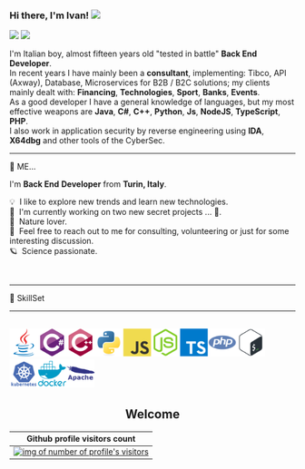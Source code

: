 ### Hi there, I'm Ivan! <img src="https://raw.githubusercontent.com/MartinHeinz/MartinHeinz/master/wave.gif" width="30px">

[![](https://img.shields.io/badge/-Twitter-informational?style=for-the-badge&logo=twitter&logoColor=white&color=00aced)](https://twitter.com/ivcaric)
[![](https://img.shields.io/badge/-Linkedin-informational?style=for-the-badge&logo=linkedin&logoColor=white&color=2867B2)](https://www.linkedin.com/in/ivan-roberto-caricato-268904185)

I'm Italian boy, almost fifteen years old "tested in battle" __Back End Developer__.<br>
In recent years I have mainly been a __consultant__, implementing: Tibco, API (Axway), Database, Microservices for B2B / B2C solutions; my clients mainly dealt with: __Financing__, __Technologies__, __Sport__, __Banks__, __Events__.<br>
As a good developer I have a general knowledge of languages, but my most effective weapons are  __Java__, __C#__, __C++__, __Python__, __Js__, __NodeJS__, __TypeScript__, __PHP__.<br>
I also work in application security by reverse engineering using __IDA__, __X64dbg__ and other tools of the CyberSec.

---
🚀 ME...
<br>
<p aligh="center">
 
  I'm __Back End__ __Developer__ from <b>Turin, Italy</b>.</p>
  	
  💡  &nbsp;I like to explore new trends and learn new technologies.\
  🚧 &nbsp;I'm currently working on two new secret projects ... 👀.\
  🌱 &nbsp;Nature lover.\
  💬 &nbsp;Feel free to reach out to me for consulting, volunteering or just for some interesting discussion.\
  🪐 &nbsp;Science passionate.
</p>
<br>

---

🧰 SkillSet

---

<img src="https://raw.githubusercontent.com/devicons/devicon/master/icons/java/java-original.svg" alt="Java Logo" width="50" height="50"/><img
src="https://raw.githubusercontent.com/devicons/devicon/master/icons/csharp/csharp-original.svg" alt="Csharp Logo" width="50" height="50"/><img
src="https://raw.githubusercontent.com/devicons/devicon/master/icons/cplusplus/cplusplus-original.svg" alt="Cplusplus Logo" width="50" height="50"/><img
src="https://raw.githubusercontent.com/devicons/devicon/master/icons/python/python-original.svg" alt="Python Logo" width="50" height="50"/><img
src="https://raw.githubusercontent.com/devicons/devicon/master/icons/javascript/javascript-original.svg" alt="JavaScript Logo" width="50" height="50"/><img 
src="https://raw.githubusercontent.com/devicons/devicon/master/icons/nodejs/nodejs-original.svg" alt="Node.js Logo" width="50" height="50"/><img 
src="https://raw.githubusercontent.com/devicons/devicon/master/icons/typescript/typescript-original.svg" alt="TypeScript Logo" width="50" height="50"/><img
src="https://github.com/devicons/devicon/raw/master/icons/php/php-plain.svg" alt="PHP Logo" width="50" height="50"/><img 
src="https://github.com/devicons/devicon/raw/master/icons/bash/bash-original.svg" alt="Bash Logo" width="50" height="50"/>
<br />
<img src="https://raw.githubusercontent.com/devicons/devicon/master/icons/kubernetes/kubernetes-plain-wordmark.svg" alt="Kubernetes K8s Logo" width="50" height="50"/><img src="https://raw.githubusercontent.com/devicons/devicon/master/icons/docker/docker-plain-wordmark.svg" alt="Laravel Logo" width="50" height="50"/><img src="https://raw.githubusercontent.com/devicons/devicon/master/icons/apache/apache-plain-wordmark.svg" alt="Apache Logo" width="50" height="50"/>
<br />
---
<div align="center">

<h2 align="center">Welcome</h2>
    <table align="center">
        <thead>
            <th>Github profile visitors count</th>
        </thead>
        <tbody>
            <tr>
                <td>
                    <a href="https://profile-counter.glitch.me/IvanC-IT/count.svg">
                        <img src="https://profile-counter.glitch.me/IvanC-IT/count.svg" alt="img of number of profile's visitors"/>
                    </a>
                </td>
            </tr>        
        </tbody>
    </table>
</div>
